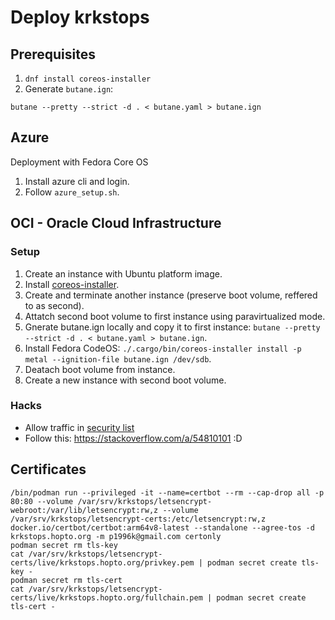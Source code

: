 # Deploy krkstops

## Prerequisites

1. `dnf install coreos-installer`
2. Generate `butane.ign`: 
```
butane --pretty --strict -d . < butane.yaml > butane.ign
```

## Azure

Deployment with Fedora Core OS

1. Install azure cli and login.
2. Follow `azure_setup.sh`.

## OCI - Oracle Cloud Infrastructure

### Setup

1. Create an instance with Ubuntu platform image.
2. Install [coreos-installer](https://coreos.github.io/coreos-installer/getting-started/#install-with-cargo).
3. Create and terminate another instance (preserve boot volume, reffered to as second).
4. Attatch second boot volume to first instance using paravirtualized mode.
5. Gnerate butane.ign locally and copy it to first instance: `butane --pretty --strict -d . < butane.yaml > butane.ign`.
6. Install Fedora CodeOS: `./.cargo/bin/coreos-installer install -p metal --ignition-file butane.ign /dev/sdb`.
7. Deatach boot volume from instance.
8.  Create a new instance with second boot volume.

### Hacks

- Allow traffic in [security list](https://cloud.oracle.com/networking/vcns/ocid1.vcn.oc1.eu-frankfurt-1.amaaaaaaxwiopfaaeie4biwvqjs6vps5hejo2lf2hihhvc6nhsqybdbifwgq/security-lists/ocid1.securitylist.oc1.eu-frankfurt-1.aaaaaaaall7lupqxnxxdthyne5faquxtuh2om6jncj2er25rpn3y2toogklq?region=eu-frankfurt-1)
- Follow this: https://stackoverflow.com/a/54810101 :D

## Certificates

```
/bin/podman run --privileged -it --name=certbot --rm --cap-drop all -p 80:80 --volume /var/srv/krkstops/letsencrypt-webroot:/var/lib/letsencrypt:rw,z --volume /var/srv/krkstops/letsencrypt-certs:/etc/letsencrypt:rw,z docker.io/certbot/certbot:arm64v8-latest --standalone --agree-tos -d krkstops.hopto.org -m p1996k@gmail.com certonly
podman secret rm tls-key
cat /var/srv/krkstops/letsencrypt-certs/live/krkstops.hopto.org/privkey.pem | podman secret create tls-key -
podman secret rm tls-cert
cat /var/srv/krkstops/letsencrypt-certs/live/krkstops.hopto.org/fullchain.pem | podman secret create tls-cert -
```
